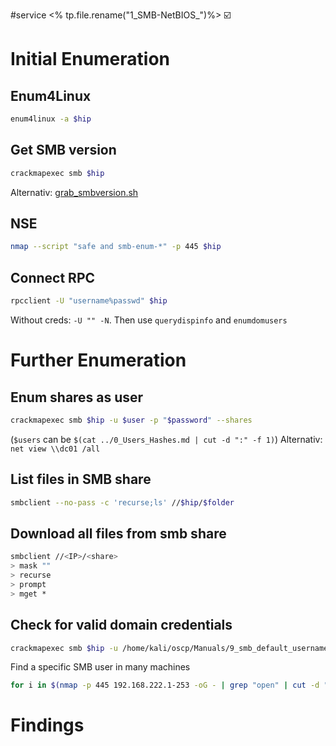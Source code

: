#service 
<% tp.file.rename("1_SMB-NetBIOS_")%>
☑️

# Initial Enumeration
## Enum4Linux
```bash
enum4linux -a $hip
```
## Get SMB version
```bash
crackmapexec smb $hip
```
Alternativ: [grab_smbversion.sh](file:////home/kali/Documents/activeInformationGathering/)
## NSE
```bash
nmap --script "safe and smb-enum-*" -p 445 $hip
```
## Connect RPC
```bash
rpcclient -U "username%passwd" $hip
```
Without creds: `-U "" -N`. Then use `querydispinfo` and `enumdomusers`

# Further Enumeration
## Enum shares as user
```bash
crackmapexec smb $hip -u $user -p "$password" --shares
```
(`$users` can be `$(cat ../0_Users_Hashes.md | cut -d ":" -f 1)`)
Alternativ: `net view \\dc01 /all`
## List files in SMB share
```bash
smbclient --no-pass -c 'recurse;ls' //$hip/$folder
```
## Download all files from smb share
``` bash
smbclient //<IP>/<share>
> mask ""
> recurse
> prompt
> mget *
```
## Check for valid domain credentials
```bash
crackmapexec smb $hip -u /home/kali/oscp/Manuals/9_smb_default_usernames.txt -p /home/kali/oscp/Manuals/9_smb_default_passwords.txt --continue-on-success | grep '+'
```

Find a specific SMB user in many machines
```bash
for i in $(nmap -p 445 192.168.222.1-253 -oG - | grep "open" | cut -d " " -f 2 | tr '\n' ' '); do enum4linux -a "$i" | grep -E "Target|alfred"; done
```


# Findings